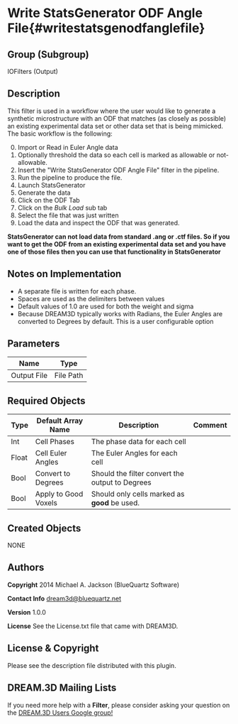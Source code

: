 Write StatsGenerator ODF Angle File{#writestatsgenodfanglefile}
=====

## Group (Subgroup) ##

IOFilters (Output)


## Description ##

This filter is used in a workflow where the user would like to generate a synthetic microstructure with an ODF that matches (as closely as possible) an existing experimental data set or other data set that is being mimicked. The basic workflow is the following:

0. Import or Read in Euler Angle data
1. Optionally threshold the data so each cell is marked as allowable or not-allowable.
2. Insert the "Write StatsGenerator ODF Angle File" filter in the pipeline.
3. Run the pipeline to produce the file.
4. Launch StatsGenerator
5. Generate the data
6. Click on the ODF Tab
7. Click on the *Bulk Load* sub tab
8. Select the file that was just written
9. Load the data and inspect the ODF that was generated.


**StatsGenerator can not load data from standard .ang or .ctf files. So if you want to get the ODF from an existing experimental data set and you have one of those files then you can use that functionality in StatsGenerator**

## Notes on Implementation ##

+ A separate file is written for each phase.
+ Spaces are used as the delimiters between values
+ Default values of 1.0 are used for both the weight and sigma
+ Because DREAM3D typically works with Radians, the Euler Angles are converted to Degrees by default. This is a user configurable option



## Parameters ##
| Name             | Type |
|------------------|------|
| Output File | File Path |  


## Required Objects ##

| Type | Default Array Name | Description | Comment |
|--------|----------------------------|-----------------|---------------|
| Int  | Cell Phases                   | The phase data for each cell                 |    |  
| Float | Cell Euler Angles      | The Euler Angles for each cell        |    |  
| Bool | Convert to Degrees    | Should the filter convert the output to Degrees      |    |  
| Bool  | Apply to Good Voxels | Should only cells marked as **good** be used.     |    |  

## Created Objects ##

NONE

## Authors ##

**Copyright** 2014 Michael A. Jackson (BlueQuartz Software)

**Contact Info** dream3d@bluequartz.net

**Version** 1.0.0

**License**  See the License.txt file that came with DREAM3D.



## License & Copyright ##

Please see the description file distributed with this plugin.

## DREAM.3D Mailing Lists ##

If you need more help with a **Filter**, please consider asking your question on the [DREAM.3D Users Google group!](https://groups.google.com/forum/?hl=en#!forum/dream3d-users)


